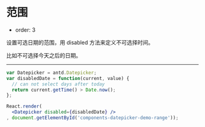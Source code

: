 # 范围

- order: 3

设置可选日期的范围，用 disabled 方法来定义不可选择时间。

比如不可选择今天之后的日期。

---

````jsx
var Datepicker = antd.Datepicker;
var disabledDate = function(current, value) {
  // can not select days after today
  return current.getTime() > Date.now();
};

React.render(
  <Datepicker disabled={disabledDate} />
, document.getElementById('components-datepicker-demo-range'));
````
